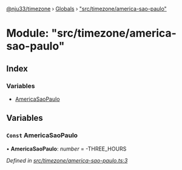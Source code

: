 [@nju33/timezone](../README.md) › [Globals](../globals.md) › ["src/timezone/america-sao-paulo"](_src_timezone_america_sao_paulo_.md)

# Module: "src/timezone/america-sao-paulo"

## Index

### Variables

* [AmericaSaoPaulo](_src_timezone_america_sao_paulo_.md#const-americasaopaulo)

## Variables

### `Const` AmericaSaoPaulo

• **AmericaSaoPaulo**: *number* = -THREE_HOURS

*Defined in [src/timezone/america-sao-paulo.ts:3](https://github.com/nju33/timezone/blob/f7057aa/src/timezone/america-sao-paulo.ts#L3)*
